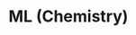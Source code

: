---
company: PerkinElmer
title: ML (Chemistry)
product: ChemDraw AI
tag: Co-op
description: Joined the R&D team to incorporate AI recommendation systems into ChemDraw (millions of users).
img: Media/job_panels/PerkinElmerPanel.png
external_url: https://chemdrawdirect.perkinelmer.cloud/js/sample/index.html
---